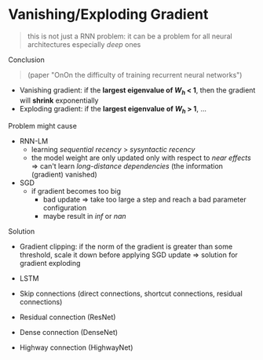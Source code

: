 # Vanishing/Exploding Gradient

> this is not just a RNN problem: it can be a problem for all neural architectures especially *deep* ones

Conclusion

> (paper "OnOn the difficulty of training recurrent neural networks")

* Vanishing gradient: if the **largest eigenvalue of $W_h$ < 1**, then the gradient will **shrink** exponentially
* Exploding gradient: if the **largest eigenvalue of $W_h$ > 1**, ...

Problem might cause

* RNN-LM
  * learning *sequential recency* >  *sysyntactic recency*
  * the model weight are only updated only with respect to *near effects* => can't learn *long-distance dependencies* (the information (gradient) vanished)
* SGD
  * if gradient becomes too big
    * bad update => take too large a step and reach a bad parameter configuration
    * maybe result in *inf* or *nan*

Solution

* Gradient clipping: if the norm of the gradient is greater than some threshold, scale it down before applying SGD update => solution for gradient exploding
* LSTM
* Skip connections (direct connections, shortcut connections, residual connections)



* Residual connection (ResNet)
* Dense connection (DenseNet)
* Highway connection (HighwayNet)
